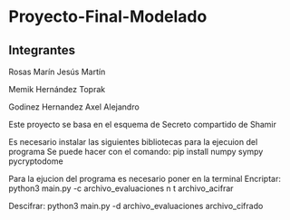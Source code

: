 # Proyecto-Final-Modelado

## Integrantes 

Rosas Marín Jesús Martín 

Memik Hernández Toprak

Godinez Hernandez Axel Alejandro

Este proyecto se basa en el esquema de Secreto compartido de Shamir

Es necesario instalar las siguientes bibliotecas para la ejecuion del programa
Se puede hacer con el comando: 
pip install numpy sympy pycryptodome

Para la ejucion del programa es necesario poner en la terminal
Encriptar:
python3 main.py -c archivo_evaluaciones n t archivo_acifrar

Descifrar:
python3 main.py -d archivo_evaluaciones archivo_cifrado
